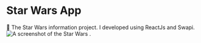 # Star Wars App
🌠 The Star Wars information project. I developed using ReactJs and Swapi.
![A screenshot of the Star Wars .](https://i.ibb.co/gv6HBrK/project-SS.png)